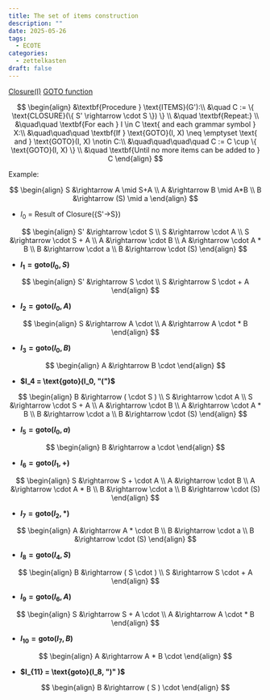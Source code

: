 ```yaml
---
title: The set of items construction
description: ""
date: 2025-05-26
tags:
  - ECOTE
categories:
  - zettelkasten
draft: false
---
```


[Closure(I)](Closure(I).md)
[GOTO function](GOTO%20function.md)

$$
\begin{align}
&\textbf{Procedure } \text{ITEMS}(G'):\\
&\quad C := \{ \text{CLOSURE}(\{ S' \rightarrow \cdot S \}) \} \\
&\quad \textbf{Repeat:} \\
&\quad\quad \textbf{For each } I \in C \text{ and each grammar symbol } X:\\
&\quad\quad\quad \textbf{If } \text{GOTO}(I, X) \neq \emptyset \text{ and } \text{GOTO}(I, X) \notin C:\\
&\quad\quad\quad\quad C := C \cup \{ \text{GOTO}(I, X) \} \\
&\quad \textbf{Until no more items can be added to } C
\end{align}
$$

Example: 

$$
\begin{align}
S &\rightarrow A \mid S+A \\
A &\rightarrow B \mid A*B \\
B &\rightarrow (S) \mid a
\end{align}
$$

- $I_0$  = Result of Closure({S'->S})

$$
\begin{align}
S' &\rightarrow \cdot S \\
S &\rightarrow \cdot A \\
S &\rightarrow \cdot S + A \\
A &\rightarrow \cdot B \\
A &\rightarrow \cdot A * B \\
B &\rightarrow \cdot a \\
B &\rightarrow \cdot (S)
\end{align}
$$

- **$I_1 = \text{goto}(I_0, S)$**

$$
\begin{align}
S' &\rightarrow S \cdot \\
S &\rightarrow S \cdot + A
\end{align}
$$

- **$I_2 = \text{goto}(I_0, A)$**

$$
\begin{align}
S &\rightarrow A \cdot \\
A &\rightarrow A \cdot * B
\end{align}
$$

- **$I_3 = \text{goto}(I_0, B)$**

$$
\begin{align}
A &\rightarrow B \cdot
\end{align}
$$

- **$I_4 = \text{goto}(I_0, "(")$**

$$
\begin{align}
B &\rightarrow ( \cdot S ) \\
S &\rightarrow \cdot A \\
S &\rightarrow \cdot S + A \\
A &\rightarrow \cdot B \\
A &\rightarrow \cdot A * B \\
B &\rightarrow \cdot a \\
B &\rightarrow \cdot (S)
\end{align}
$$

- **$I_5 = \text{goto}(I_0, a)$**

$$
\begin{align}
B &\rightarrow a \cdot
\end{align}
$$

- **$I_6 = \text{goto}(I_1, +)$**

$$
\begin{align}
S &\rightarrow S + \cdot A \\
A &\rightarrow \cdot B \\
A &\rightarrow \cdot A * B \\
B &\rightarrow \cdot a \\
B &\rightarrow \cdot (S)
\end{align}
$$

- **$I_7 = \text{goto}(I_2, *)$**

$$
\begin{align}
A &\rightarrow A * \cdot B \\
B &\rightarrow \cdot a \\
B &\rightarrow \cdot (S)
\end{align}
$$

- **$I_8 = \text{goto}(I_4, S)$**

$$
\begin{align}
B &\rightarrow ( S \cdot ) \\
S &\rightarrow S \cdot + A
\end{align}
$$

- **$I_9 = \text{goto}(I_6, A)$**

$$
\begin{align}
S &\rightarrow S + A \cdot \\
A &\rightarrow A \cdot * B
\end{align}
$$

- **$I_{10} = \text{goto}(I_7, B)$**

$$
\begin{align}
A &\rightarrow A * B \cdot
\end{align}
$$

- **$I_{11} = \text{goto}(I_8, ")" )$**

$$
\begin{align}
B &\rightarrow ( S ) \cdot
\end{align}
$$
